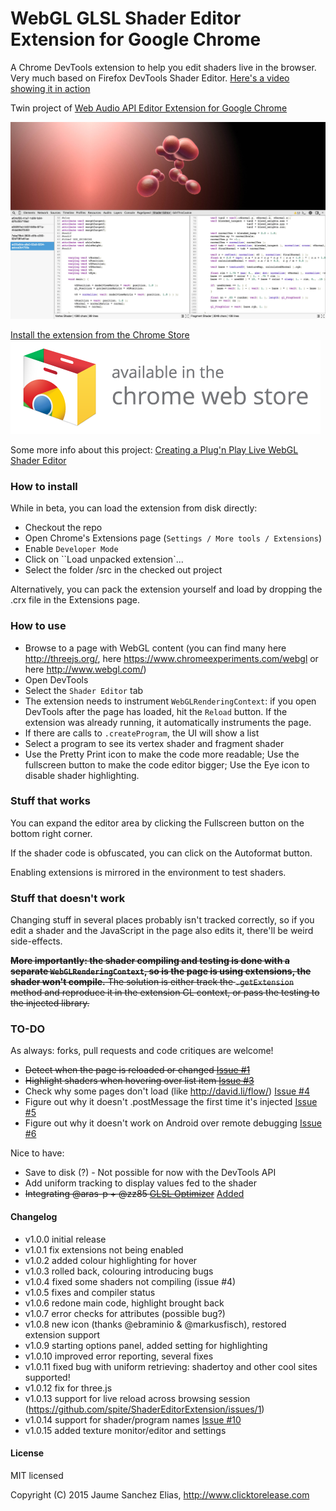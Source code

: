 # WebGL GLSL Shader Editor Extension for Google Chrome

A Chrome DevTools extension to help you edit shaders live in the browser. Very much based on Firefox DevTools Shader Editor. [Here's a video showing it in action](http://www.youtube.com/watch?v=nPcUH3b3pFY)

Twin project of [Web Audio API Editor Extension for Google Chrome](https://github.com/spite/WebAudioExtension)

![Shader Editor](/about/snapshot.jpg)

[Install the extension from the Chrome Store](https://chrome.google.com/webstore/detail/shader-editor/ggeaidddejpbakgafapihjbgdlbbbpob)
[![npm](/about/ChromeWebStore_Badge_v2_496x150.png)](https://chrome.google.com/webstore/detail/shader-editor/ggeaidddejpbakgafapihjbgdlbbbpob)

Some more info about this project: [Creating a Plug'n Play Live WebGL Shader Editor](http://www.clicktorelease.com/blog/live-webgl-shader-editor)

### How to install ###

While in beta, you can load the extension from disk directly:
- Checkout the repo
- Open Chrome's Extensions page (``Settings / More tools / Extensions``)
- Enable ``Developer Mode``
- Click on ``Load unpacked extension`...
- Select the folder /src in the checked out project

Alternatively, you can pack the extension yourself and load by dropping the .crx file in the Extensions page.

### How to use ###

- Browse to a page with WebGL content (you can find many here http://threejs.org/, here https://www.chromeexperiments.com/webgl or here http://www.webgl.com/)
- Open DevTools
- Select the ``Shader Editor`` tab
- The extension needs to instrument ``WebGLRenderingContext``: if you open DevTools after the page has loaded, hit the ``Reload`` button. If the extension was already running, it automatically instruments the page.
- If there are calls to ``.createProgram``, the UI will show a list
- Select a program to see its vertex shader and fragment shader
- Use the Pretty Print icon to make the code more readable; Use the fullscreen button to make the code editor bigger; Use the Eye icon to disable shader highlighting.

### Stuff that works ###

You can expand the editor area by clicking the Fullscreen button on the bottom right corner.

If the shader code is obfuscated, you can click on the Autoformat button.

Enabling extensions is mirrored in the environment to test shaders.

### Stuff that doesn't work ####

Changing stuff in several places probably isn't tracked correctly, so if you edit a shader and the JavaScript in the page also edits it, there'll be weird side-effects.

~~**More importantly: the shader compiling and testing is done with a separate ``WebGLRenderingContext``, so is the page is using extensions, the shader won't compile.** The solution is either track the ``.getExtension`` method and reproduce it in the extension GL context, or pass the testing to the injected library.~~

### TO-DO ###

As always: forks, pull requests and code critiques are welcome!

- ~~Detect when the page is reloaded or changed [Issue #1](https://github.com/spite/ShaderEditorExtension/issues/1)~~
- ~~Highlight shaders when hovering over list item [Issue #3](https://github.com/spite/ShaderEditorExtension/issues/3)~~
- Check why some pages don't load (like http://david.li/flow/) [Issue #4](https://github.com/spite/ShaderEditorExtension/issues/4)
- Figure out why it doesn't .postMessage the first time it's injected [Issue #5](https://github.com/spite/ShaderEditorExtension/issues/5)
- Figure out why it doesn't work on Android over remote debugging [Issue #6](https://github.com/spite/ShaderEditorExtension/issues/6)

Nice to have:

- Save to disk (?) - Not possible for now with the DevTools API
- Add uniform tracking to display values fed to the shader
- ~~Integrating @aras-p + @zz85 [GLSL Optimizer](https://github.com/zz85/glsl-optimizer)~~ [Added](https://github.com/spite/ShaderEditorExtension/commit/cd6c59aef586b1a7d8dfbdbb01e9538fb374a270)
 
#### Changelog ####

- v1.0.0 initial release
- v1.0.1 fix extensions not being enabled 
- v1.0.2 added colour highlighting for hover
- v1.0.3 rolled back, colouring introducing bugs
- v1.0.4 fixed some shaders not compiling (issue #4)
- v1.0.5 fixes and compiler status
- v1.0.6 redone main code, highlight brought back
- v1.0.7 error checks for attributes (possible bug?)
- v1.0.8 new icon (thanks @ebraminio & @markusfisch), restored extension support
- v1.0.9 starting options panel, added setting for highlighting
- v1.0.10 improved error reporting, several fixes
- v1.0.11 fixed bug with uniform retrieving: shadertoy and other cool sites supported!
- v1.0.12 fix for three.js
- v1.0.13 support for live reload across browsing session (https://github.com/spite/ShaderEditorExtension/issues/1)
- v1.0.14 support for shader/program names [Issue #10](https://github.com/spite/ShaderEditorExtension/issues/10)
- v1.0.15 added texture monitor/editor and settings

#### License ####

MIT licensed

Copyright (C) 2015 Jaume Sanchez Elias, http://www.clicktorelease.com